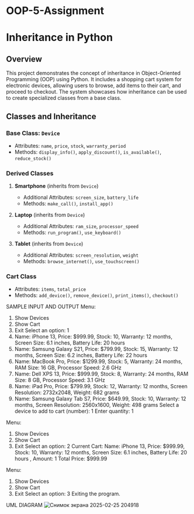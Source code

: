 ﻿# OOP-5-Assignment
# Inheritance in Python

## Overview
This project demonstrates the concept of inheritance in Object-Oriented Programming (OOP) using Python. It includes a shopping cart system for electronic devices, allowing users to browse, add items to their cart, and proceed to checkout. The system showcases how inheritance can be used to create specialized classes from a base class.

## Classes and Inheritance
### Base Class: `Device`
- Attributes: `name`, `price`, `stock`, `warranty_period`
- Methods: `display_info()`, `apply_discount()`, `is_available()`, `reduce_stock()`

### Derived Classes
1. **Smartphone** (inherits from `Device`)
   - Additional Attributes: `screen_size`, `battery_life`
   - Methods: `make_call()`, `install_app()`

2. **Laptop** (inherits from `Device`)
   - Additional Attributes: `ram_size`, `processor_speed`
   - Methods: `run_program()`, `use_keyboard()`

3. **Tablet** (inherits from `Device`)
   - Additional Attributes: `screen_resolution`, `weight`
   - Methods: `browse_internet()`, `use_touchscreen()`

### Cart Class
- Attributes: `items`, `total_price`
- Methods: `add_device()`, `remove_device()`, `print_items()`, `checkout()`

SAMPLE INPUT AND OUTPUT
Menu:
1. Show Devices
2. Show Cart
3. Exit
Select an option: 1
1. Name: iPhone 13, Price: $999.99, Stock: 10, Warranty: 12 months, Screen Size: 6.1 inches, Battery Life: 20 hours
2. Name: Samsung Galaxy S21, Price: $799.99, Stock: 15, Warranty: 12 months, Screen Size: 6.2 inches, Battery Life: 22 hours
3. Name: MacBook Pro, Price: $1299.99, Stock: 5, Warranty: 24 months, RAM Size: 16 GB, Processor Speed: 2.6 GHz
4. Name: Dell XPS 13, Price: $999.99, Stock: 8, Warranty: 24 months, RAM Size: 8 GB, Processor Speed: 3.1 GHz
5. Name: iPad Pro, Price: $799.99, Stock: 12, Warranty: 12 months, Screen Resolution: 2732x2048, Weight: 682 grams
6. Name: Samsung Galaxy Tab S7, Price: $649.99, Stock: 10, Warranty: 12 months, Screen Resolution: 2560x1600, Weight: 498 grams
Select a device to add to cart (number): 1
Enter quantity: 1

Menu:
1. Show Devices
2. Show Cart
3. Exit
Select an option: 2
Current Cart:
Name: iPhone 13, Price: $999.99, Stock: 10, Warranty: 12 months, Screen Size: 6.1 inches, Battery Life: 20 hours , Amount:  1
Total Price: $999.99

Menu:
1. Show Devices
2. Show Cart
3. Exit
Select an option: 3
Exiting the program.

UML DIAGRAM
![Снимок экрана 2025-02-25 204918](https://github.com/user-attachments/assets/fb880ed4-3fa4-49bb-9934-499720b4bcd0)

